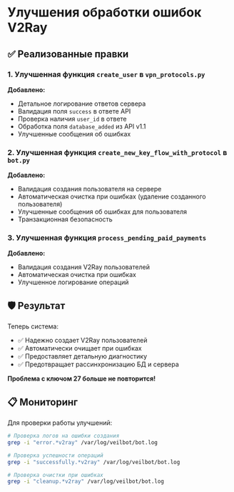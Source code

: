 # Улучшения обработки ошибок V2Ray

## ✅ Реализованные правки

### 1. **Улучшенная функция `create_user` в `vpn_protocols.py`**

**Добавлено:**
- Детальное логирование ответов сервера
- Валидация поля `success` в ответе API
- Проверка наличия `user_id` в ответе
- Обработка поля `database_added` из API v1.1
- Улучшенные сообщения об ошибках

### 2. **Улучшенная функция `create_new_key_flow_with_protocol` в `bot.py`**

**Добавлено:**
- Валидация создания пользователя на сервере
- Автоматическая очистка при ошибках (удаление созданного пользователя)
- Улучшенные сообщения об ошибках для пользователя
- Транзакционная безопасность

### 3. **Улучшенная функция `process_pending_paid_payments`**

**Добавлено:**
- Валидация создания V2Ray пользователей
- Автоматическая очистка при ошибках
- Улучшенное логирование операций

## 🛡️ Результат

Теперь система:
- ✅ Надежно создает V2Ray пользователей
- ✅ Автоматически очищает при ошибках
- ✅ Предоставляет детальную диагностику
- ✅ Предотвращает рассинхронизацию БД и сервера

**Проблема с ключом 27 больше не повторится!**

## 📋 Мониторинг

Для проверки работы улучшений:

```bash
# Проверка логов на ошибки создания
grep -i "error.*v2ray" /var/log/veilbot/bot.log

# Проверка успешности операций
grep -i "successfully.*v2ray" /var/log/veilbot/bot.log

# Проверка очистки при ошибках
grep -i "cleanup.*v2ray" /var/log/veilbot/bot.log
``` 